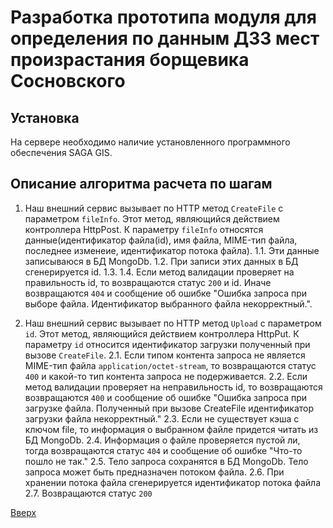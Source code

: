 # Разработка прототипа модуля для определения по данным ДЗЗ мест произрастания борщевика Сосновского

## Установка
На сервере необходимо наличие установленного программного обеспечения SAGA GIS.

## Описание алгоритма расчета по шагам
1. Наш внешний сервис вызывает по HTTP метод `CreateFile` с параметром `fileInfo`. Этот метод, являющийся действием контроллера HttpPost.
К параметру `fileInfo` относятся данные(идентификатор файла(id), имя файла, MIME-тип файла, последнее изменеие, идентификатор потока файла).
1.1. Эти данные записываюся в БД MongoDb.
1.2. При записи этих данных в БД сгенерируется id.
1.3. 
1.4. Если метод валидации проверяет на правильность id, то возвращаются статус `200` и id. Иначе возвращаются `404` и сообщение об ошибке 
"Ошибка запроса при выборе файла. Идентификатор выбранного файла некорректный.".

2. Наш внешний сервис вызывает по HTTP метод `Upload` с параметром `id`. Этот метод, являющийся действием контроллера HttpPut.
К параметру `id` относится идентификатор загрузки полученный при вызове `CreateFile`.
2.1. Если типом контента запроса не является MIME-тип файла `application/octet-stream`, то возвращаются статус `400` и какой-то тип контента запроса не подерживается.
2.2. Если метод валидации проверяет на неправильность id, то возвращаются возвращаются `400` и сообщение об ошибке 
"Ошибка запроса при загрузке файла. Полученный при вызове CreateFile идентификатор загрузки файла некорректный."
2.3. Если не существует кэша с ключом file, то информация о выбранном файле придется читать из БД MongoDb.
2.4. Информация о файле проверяется пустой ли, тогда возвращаются статус `404` и сообщение об ошибке "Что-то пошло не так."
2.5. Тело запроса сохранятся в БД MongoDb. Тело запроса может быть предназначен потоком файла.
2.6. При хранении потока файла сгенерируется идентификатор потока файла
2.7. Возвращаются статус `200`

[Вверх](#разработка-прототипа-модуля-для-определения-по-данным-ДЗЗ-мест-произрастания-борщевика-сосновского)